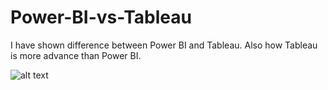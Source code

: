 # Power-BI-vs-Tableau
I have shown difference between Power BI and Tableau. Also how Tableau is more advance than Power BI.

![alt text](https://www.google.com/url?sa=i&url=https%3A%2F%2Fwww.upslide.net%2Fen%2Fpower-bi-vs-tableau%2F&psig=AOvVaw158RPvLZ-FT_Gggylu_B__&ust=1627534430623000&source=images&cd=vfe&ved=0CAsQjRxqFwoTCKCX-LH8hPICFQAAAAAdAAAAABAD)
